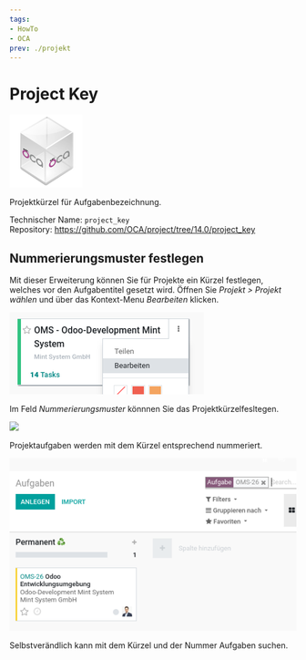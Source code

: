 ```yaml
---
tags:
- HowTo
- OCA
prev: ./projekt
---
```

# Project Key
![icon_oca_app](assets/icon_oca_app.png)

Projektkürzel für Aufgabenbezeichnung.

Technischer Name: `project_key`\
Repository: <https://github.com/OCA/project/tree/14.0/project_key>

## Nummerierungsmuster festlegen

Mit dieser Erweiterung können Sie für Projekte ein Kürzel festlegen, welches vor den Aufgabentitel gesetzt wird. Öffnen Sie *Projekt > Projekt wählen* und über das Kontext-Menu *Bearbeiten* klicken.

![](assets/Project%20key%20Projekt%20Bearbeiten.png)

Im Feld *Nummerierungsmuster* könnnen Sie das Projektkürzelfesltegen.

![](assets/Project%20key%20Kürzel.png)

Projektaufgaben werden mit dem Kürzel entsprechend nummeriert.

![](assets/Project%20key%20Aufgabe.png)

Selbstverändlich kann mit dem Kürzel und der Nummer Aufgaben suchen.